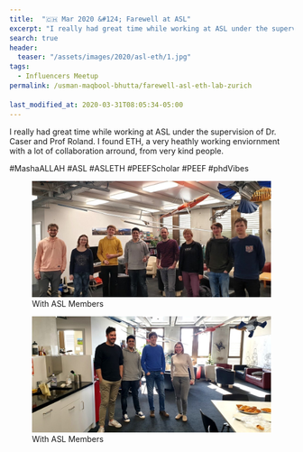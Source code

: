 ```yaml
---
title:  "🇨🇭 Mar 2020 &#124; Farewell at ASL"
excerpt: "I really had great time while working at ASL under the supervision of Dr. Caser and Prof Roland. I found ETH, a very heathly working enviornment with a lot of collaboration arround, from very kind people."
search: true
header:
  teaser: "/assets/images/2020/asl-eth/1.jpg"
tags: 
  - Influencers Meetup
permalink: /usman-maqbool-bhutta/farewell-asl-eth-lab-zurich

last_modified_at: 2020-03-31T08:05:34-05:00
---
```

I really had great time while working at ASL under the supervision of Dr. Caser and Prof Roland. I found ETH, a very heathly working enviornment with a lot of collaboration arround, from very kind people.

#MashaALLAH #ASL #ASLETH #PEEFScholar #PEEF #phdVibes

<figure>
    <a href="/assets/images/2020/asl-eth/1.jpg"><img src="/assets/images/2020/asl-eth/1.jpg"></a>
    <figcaption>With ASL Members</figcaption>
</figure>
 
<figure>
    <a href="/assets/images/2020/asl-eth/2.jpg"><img src="/assets/images/2020/asl-eth/2.jpg"></a>
    <figcaption>With ASL Members</figcaption>
</figure>